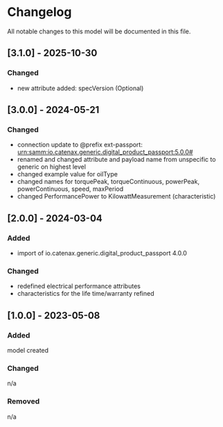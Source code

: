 # Changelog
All notable changes to this model will be documented in this file.

## [3.1.0] - 2025-10-30

### Changed

- new attribute added: specVersion (Optional)

## [3.0.0] - 2024-05-21

### Changed

- connection update to @prefix ext-passport: <urn:samm:io.catenax.generic.digital_product_passport:5.0.0#>
- renamed and changed attribute and payload name from unspecific to generic on highest level
- changed example value for oilType
- changed names for torquePeak, torqueContinuous, powerPeak, powerContinuous, speed, maxPeriod
- changed PerformancePower to KilowattMeasurement (characteristic)

## [2.0.0] - 2024-03-04

### Added

- import of io.catenax.generic.digital_product_passport 4.0.0

### Changed

- redefined electrical performance attributes
- characteristics for the life time/warranty refined

## [1.0.0] - 2023-05-08

### Added

model created

### Changed

n/a

### Removed

n/a

